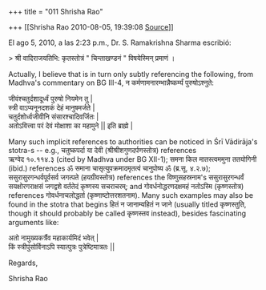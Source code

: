 +++
title = "011 Shrisha Rao"

+++
[[Shrisha Rao	2010-08-05, 19:39:08 [Source](https://groups.google.com/g/bvparishat/c/HrzWWGVWESk)]]



El ago 5, 2010, a las 2:23 p.m., Dr. S. Ramakrishna Sharma escribió:  
  
\> श्री वादिराजयतिभि: कृतस्तोत्रं " चिन्ताखण्डनं " विषयेस्मिन् प्रमाणं ।  
  

Actually, I believe that is in turn only subtly referencing the following, from Madhva's commentary on BG III-4, न कर्मणामनारम्भान्नैष्कर्म्यं पुरुषोऽश्नुते:  
  
जीवंश्चतुर्दशादूर्ध्वं पुरुषो नियमेन तु \|  
स्त्री वाऽप्यनूनदशकं देहं मानुषमर्जते \|  
चतुर्दशोर्ध्वजीवीनि संसारश्चादिवर्जितः \|  
अतोऽवित्त्वा परं देवं मोक्षाशा का महामुने \|\| इति ब्राह्मे \|  
  
Many such implicit references to authorities can be noticed in Śrī Vādirāja's stotra-s -- e.g., चतुष्कपर्दा या देवी (श्रीश्रीशगुणदर्पणस्तोत्र) references  
ऋग्वेद १०.११४.३ (cited by Madhva under BG XII-1); समना किल मातस्त्वममुना ततयोगिनी (ibid.) references ॐ समाना चासृत्युपक्रमादमृतत्वं चानुपोष्य ॐ (ब्र.सू. ४.२.७); ससुरासुरगन्धर्वपूर्वसर्व जगत्पते (हयग्रीवस्तोत्र) references the विष्णुसहस्रनाम's ससुरासुरगन्धर्वं सयक्षोरगराक्षसं जगद्वशे वर्ततेदं कृष्णस्य सचराचरम्; and गोवर्धनोद्धरणदक्षमहं नतोऽस्मि (कृष्णस्तोत्र) references गोवर्धनाचलोद्धर्ता (कृष्णाष्टोत्तरशतनाम). Many such examples may also be found in the stotra that begins हितं न जानाम्यहितं न जाने (usually titled कृष्णस्तुति, though it should probably be called कृष्णस्तव instead), besides fascinating arguments like:  
  
अतो नामुख्यकर्त्रैव महाकार्यमिदं भवेत् \|  
किं स्त्रीपुंसोर्विनाऽपि स्यात्पुत्रः पुत्रेष्टिमात्रतः \|\|  
  
Regards,  
  
Shrisha Rao  
  

